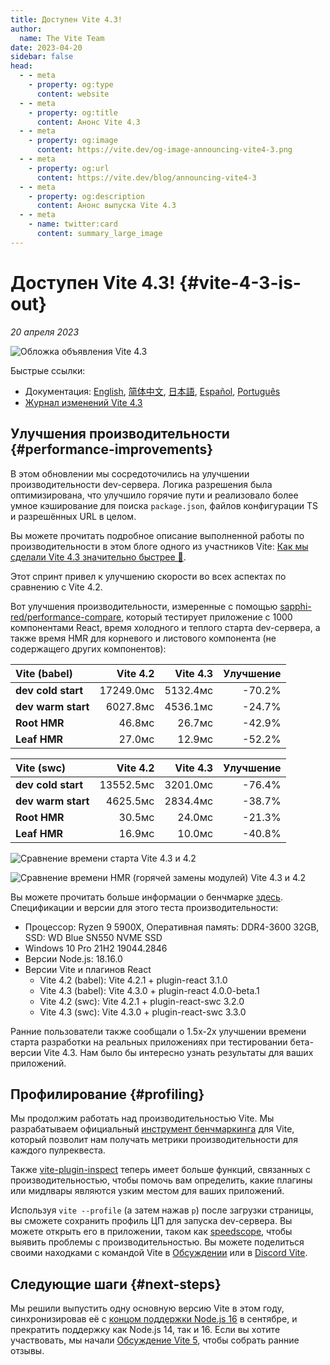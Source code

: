```yaml
---
title: Доступен Vite 4.3!
author:
  name: The Vite Team
date: 2023-04-20
sidebar: false
head:
  - - meta
    - property: og:type
      content: website
  - - meta
    - property: og:title
      content: Анонс Vite 4.3
  - - meta
    - property: og:image
      content: https://vite.dev/og-image-announcing-vite4-3.png
  - - meta
    - property: og:url
      content: https://vite.dev/blog/announcing-vite4-3
  - - meta
    - property: og:description
      content: Анонс выпуска Vite 4.3
  - - meta
    - name: twitter:card
      content: summary_large_image
---
```


# Доступен Vite 4.3! {#vite-4-3-is-out}

_20 апреля 2023_

![Обложка объявления Vite 4.3](/og-image-announcing-vite4-3.png)

Быстрые ссылки:

- Документация: [English](/), [简体中文](https://cn.vite.dev/), [日本語](https://ja.vite.dev/), [Español](https://es.vite.dev/), [Português](https://pt.vite.dev/)
- [Журнал изменений Vite 4.3](https://github.com/vitejs/vite/blob/main/packages/vite/CHANGELOG.md#430-2023-04-20)

## Улучшения производительности {#performance-improvements}

В этом обновлении мы сосредоточились на улучшении производительности dev-сервера. Логика разрешения была оптимизирована, что улучшило горячие пути и реализовало более умное кэширование для поиска `package.json`, файлов конфигурации TS и разрешённых URL в целом.

Вы можете прочитать подробное описание выполненной работы по производительности в этом блоге одного из участников Vite: [Как мы сделали Vite 4.3 значительно быстрее 🚀](https://sun0day.github.io/blog/vite/why-vite4_3-is-faster.html).

Этот спринт привел к улучшению скорости во всех аспектах по сравнению с Vite 4.2.

Вот улучшения производительности, измеренные с помощью [sapphi-red/performance-compare](https://github.com/sapphi-red/performance-compare), который тестирует приложение с 1000 компонентами React, время холодного и теплого старта dev-сервера, а также время HMR для корневого и листового компонента (не содержащего других компонентов):

| **Vite (babel)**   |  Vite 4.2 | Vite 4.3 | Улучшение |
| :----------------- | --------: | -------: | ----------: |
| **dev cold start** | 17249.0мс | 5132.4мс |      -70.2% |
| **dev warm start** |  6027.8мс | 4536.1мс |      -24.7% |
| **Root HMR**       |    46.8мс |   26.7мс |      -42.9% |
| **Leaf HMR**       |    27.0мс |   12.9мс |      -52.2% |

| **Vite (swc)**     |  Vite 4.2 | Vite 4.3 | Улучшение |
| :----------------- | --------: | -------: | ----------: |
| **dev cold start** | 13552.5мс | 3201.0мс |      -76.4% |
| **dev warm start** |  4625.5мс | 2834.4мс |      -38.7% |
| **Root HMR**       |    30.5мс |   24.0мс |      -21.3% |
| **Leaf HMR**       |    16.9мс |   10.0мс |      -40.8% |

![Сравнение времени старта Vite 4.3 и 4.2](/vite4-3-startup-time.png)

![Сравнение времени HMR (горячей замены модулей) Vite 4.3 и 4.2](/vite4-3-hmr-time.png)

Вы можете прочитать больше информации о бенчмарке [здесь](https://gist.github.com/sapphi-red/25be97327ee64a3c1dce793444afdf6e). Спецификации и версии для этого теста производительности:

- Процессор: Ryzen 9 5900X, Оперативная память: DDR4-3600 32GB, SSD: WD Blue SN550 NVME SSD
- Windows 10 Pro 21H2 19044.2846
- Версии Node.js: 18.16.0
- Версии Vite и плагинов React
  - Vite 4.2 (babel): Vite 4.2.1 + plugin-react 3.1.0
  - Vite 4.3 (babel): Vite 4.3.0 + plugin-react 4.0.0-beta.1
  - Vite 4.2 (swc): Vite 4.2.1 + plugin-react-swc 3.2.0
  - Vite 4.3 (swc): Vite 4.3.0 + plugin-react-swc 3.3.0

Ранние пользователи также сообщали о 1.5x-2x улучшении времени старта разработки на реальных приложениях при тестировании бета-версии Vite 4.3. Нам было бы интересно узнать результаты для ваших приложений.

## Профилирование {#profiling}

Мы продолжим работать над производительностью Vite. Мы разрабатываем официальный [инструмент бенчмаркинга](https://github.com/vitejs/vite-benchmark) для Vite, который позволит нам получать метрики производительности для каждого пулреквеста.

Также [vite-plugin-inspect](https://github.com/antfu/vite-plugin-inspect) теперь имеет больше функций, связанных с производительностью, чтобы помочь вам определить, какие плагины или мидлвары являются узким местом для ваших приложений.

Используя `vite --profile` (а затем нажав `p`) после загрузки страницы, вы сможете сохранить профиль ЦП для запуска dev-сервера. Вы можете открыть его в приложении, таком как [speedscope](https://www.speedscope.app/), чтобы выявить проблемы с производительностью. Вы можете поделиться своими находками с командой Vite в [Обсуждении](https://github.com/vitejs/vite/discussions) или в [Discord Vite](https://chat.vite.dev).

## Следующие шаги {#next-steps}

Мы решили выпустить одну основную версию Vite в этом году, синхронизировав её с [концом поддержки Node.js 16](https://endoflife.date/nodejs) в сентябре, и прекратить поддержку как Node.js 14, так и 16. Если вы хотите участвовать, мы начали [Обсуждение Vite 5](https://github.com/vitejs/vite/discussions/12466), чтобы собрать ранние отзывы.
